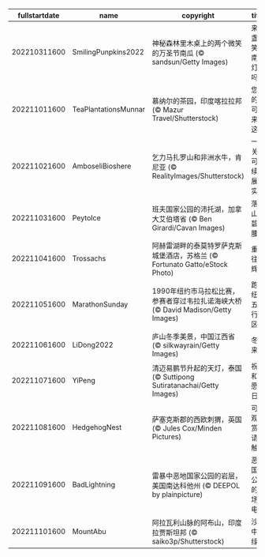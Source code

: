 |fullstartdate|name|copyright|title|image|
|--|--|--|--|--|
202210311600|SmilingPunpkins2022|神秘森林里木桌上的两个微笑的万圣节南瓜 (© sandsun/Getty Images)|来一盏微笑的南瓜灯吗？|![](/zh-CN/2022/11/202210311600SmilingPunpkins2022.jpg)|
202211011600|TeaPlantationsMunnar|慕纳尔的茶园，印度喀拉拉邦 (© Mazur Travel/Shutterstock)|您喝的茶可能来自这里|![](/zh-CN/2022/11/202211011600TeaPlantationsMunnar.jpg)|
202211021600|AmboseliBioshere|乞力马扎罗山和非洲水牛，肯尼亚 (© RealityImages/Shutterstock)|一个关于可持续发展的实验|![](/zh-CN/2022/11/202211021600AmboseliBioshere.jpg)|
202211031600|PeytoIce|班夫国家公园的沛托湖，加拿大艾伯塔省 (© Ben Girardi/Cavan Images)|落基山上碧玉腰带|![](/zh-CN/2022/11/202211031600PeytoIce.jpg)|
202211041600|Trossachs|阿赫雷湖畔的泰莫特罗萨克斯城堡酒店，苏格兰 (© Fortunato Gatto/eStock Photo)|重温往日辉煌|![](/zh-CN/2022/11/202211041600Trossachs.jpg)|
202211051600|MarathonSunday|1990年纽约市马拉松比赛，参赛者穿过韦拉扎诺海峡大桥 (© David Madison/Getty Images)|跑过纽约五个行政区|![](/zh-CN/2022/11/202211051600MarathonSunday.jpg)|
202211061600|LiDong2022|庐山冬季美景，中国江西省 (© silkwayrain/Getty Images)|冬天来了|![](/zh-CN/2022/11/202211061600LiDong2022.jpg)|
202211071600|YiPeng|清迈易鹏节升起的天灯，泰国 (© Suttipong Sutiratanachai/Getty Images)|祝福和祈愿的日子|![](/zh-CN/2022/11/202211071600YiPeng.jpg)|
202211081600|HedgehogNest|萨塞克斯郡的西欧刺猬，英国 (© Jules Cox/Minden Pictures)|可以观赏，请勿触碰|![](/zh-CN/2022/11/202211081600HedgehogNest.jpg)|
202211091600|BadLightning|雷暴中恶地国家公园的岩层，美国南达科他州 (© DEEPOL by plainpicture)|恶地国家公园的一场闪电？|![](/zh-CN/2022/11/202211091600BadLightning.jpg)|
202211101600|MountAbu|阿拉瓦利山脉的阿布山，印度拉贾斯坦邦 (© saiko3p/Shutterstock)|沙漠中的绿洲|![](/zh-CN/2022/11/202211101600MountAbu.jpg)|
